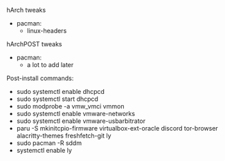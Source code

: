 hArch tweaks
- pacman:
	- linux-headers 

hArchPOST tweaks
- pacman:
	- a lot to add later

Post-install commands:
- sudo systemctl enable dhcpcd
- sudo systemctl start dhcpcd
- sudo modprobe -a vmw_vmci vmmon
- sudo systemctl enable vmware-networks
- sudo systemctl enable vmware-usbarbitrator
- paru -S mkinitcpio-firmware virtualbox-ext-oracle discord tor-browser alacritty-themes freshfetch-git ly
- sudo pacman -R sddm
- systemctl enable ly
